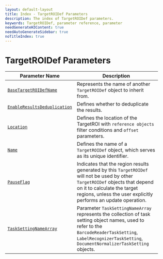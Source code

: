 ```yaml
---
layout: default-layout
title: Index - TargetROIDef Parameters
description: The index of TargetROIDef parameters.
keywords: TargetROIDef, parameter reference, parameter
needGenerateH3Content: true
needAutoGenerateSidebar: true
noTitleIndex: true
---
```


# TargetROIDef Parameters

| Parameter Name  | Description |
| --------------- | ----------- |
| [`BaseTargetROIDefName`](base-target-roidef-name.md) | Represents the name of another `TargetROIDef` object to inherit from. |
| [`EnableResultsDeduplication`](enable-results-deduplication.md) | Defines whether to deduplicate the results. |
| [`Location`](location.md) | Defines the location of the TargetROI with `reference objects` filter conditions and `offset` parameters. |
| [`Name`](name.md) | Defines the name of a `TargetROIDef` object, which serves as its unique identifier. |
| [`PauseFlag`](pause-flag.md) | Indicates that the region results generated by this `TargetROIDef` will not be used by other `TargetROIDef` objects that depend on it to calculate the target regions, unless the user explicitly performs an update operation. |
| [`TaskSettingNameArray`](task-setting-name-array.md) | Parameter `TaskSettingNameArray` represents the collection of task setting object names, used to refer to the `BarcodeReaderTaskSetting`, `LabelRecognizerTaskSetting`, `DocumentNormalizerTaskSetting` objects. |

